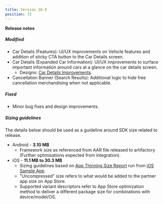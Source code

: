 ```yaml
---
title: Version 10.8
position: 72
---
```

**Release notes**

##### Modified
* Car Details (Features): UI/UX improvements on Vehicle features and addition of sticky CTA button to the Car Details screen.
* Car Details (Expanded Car Information): UI/UX improvements to surface important information around cars at a glance on the car details screen.
  * Designs: <a href=" " target="_blank">Car Details Improvements</a>.
* Cancellation Banner (Search Results): Additional logic to hide free cancellation merchandising when not applicable.


##### Fixed
* Minor bug fixes and design improvements.
 
   
##### Sizing guidelines
The details below should be used as a guideline around SDK size related to release.
* Android - **3.10 MB**
  * Framework size as referenced from AAR file released to artifactory (Further optimisations expected from integration).
* iOS - **11.1 MB to 30.3 MB**
  * Sizing guidelines based on <a href="https://github.com/cartrawler/cartrawler.github.io/blob/master/ios-report.txt" target="_blank">App Thinning Size Report</a> run from <a href="https://github.com/cartrawler/cartrawler-ios-integration" target="_blank">iOS Sample App</a>.
  * "Uncompressed" size refers to what would be added to the partner app size on App Store.
  * Supported variant descriptors refer to App Store optimization method to deliver a different package size for combinations with device/model/OS.
